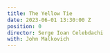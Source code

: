 ```yaml
---
title: The Yellow Tie
date: 2023-06-01 13:30:00 Z
position: 0
director: Serge Ioan Celebdachi
with: John Malkovich
---
```


